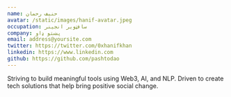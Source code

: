 ```yaml
---
name: حنیف رحمان
avatar: /static/images/hanif-avatar.jpeg
occupation: سافټویر انجینر
company: پښتو ډاو
email: address@yoursite.com
twitter: https://twitter.com/0xhanifkhan
linkedin: https://www.linkedin.com
github: https://github.com/pashtodao
---
```


Striving to build meaningful tools using Web3, AI, and NLP. Driven to create tech solutions that help bring positive social change.
